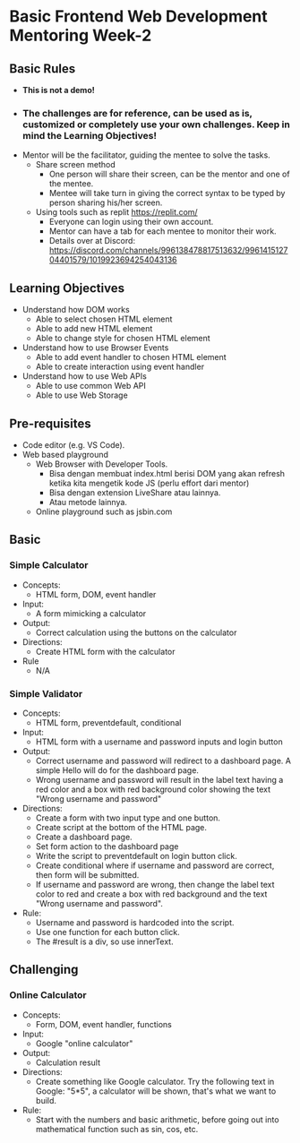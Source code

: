 # Basic Frontend Web Development Mentoring Week-2

## Basic Rules
- **This is not a demo!**
- ### **The challenges are for reference, can be used as is, customized or completely use your own challenges. Keep in mind the Learning Objectives!**
- Mentor will be the facilitator, guiding the mentee to solve the tasks.
  - Share screen method
    - One person will share their screen, can be the mentor and one of the mentee.
    - Mentee will take turn in giving the correct syntax to be typed by person sharing his/her screen.
  - Using tools such as replit <https://replit.com/>
    - Everyone can login using their own account.
    - Mentor can have a tab for each mentee to monitor their work.
    - Details over at Discord: <https://discord.com/channels/996138478817513632/996141512704401579/1019923694254043136>

## Learning Objectives

- Understand how DOM works
    - Able to select chosen HTML element
    - Able to add new HTML element
    - Able to change style for chosen HTML element
- Understand how to use Browser Events
    - Able to add event handler to chosen HTML element
    - Able to create interaction using event handler
- Understand how to use Web APIs
    - Able to use common Web API
    - Able to use Web Storage

## Pre-requisites

- Code editor (e.g. VS Code).
- Web based playground
    - Web Browser with Developer Tools.
        - Bisa dengan membuat index.html berisi DOM yang akan refresh ketika kita mengetik kode JS (perlu effort dari mentor)
        - Bisa dengan extension LiveShare atau lainnya.
        - Atau metode lainnya.
    - Online playground such as jsbin.com

## Basic

### Simple Calculator
- Concepts: 
  - HTML form, DOM, event handler
- Input: 
  - A form mimicking a calculator
- Output:
  - Correct calculation using the buttons on the calculator
- Directions: 
  - Create HTML form with the calculator
- Rule
  - N/A

### Simple Validator
- Concepts: 
  - HTML form, preventdefault, conditional
- Input: 
  - HTML form with a username and password inputs and login button
- Output: 
  - Correct username and password will redirect to a dashboard page. A simple Hello will do for the dashboard page.
  - Wrong username and password will result in the label text having a red color and a box with red background color showing the text "Wrong username and password"
- Directions:
  - Create a form with two input type and one button.
  - Create script at the bottom of the HTML page.
  - Create a dashboard page.
  - Set form action to the dashboard page
  - Write the script to preventdefault on login button click.
  - Create conditional where if username and password are correct, then form will be submitted.
  - If username and password are wrong, then change the label text color to red and create a box with red background and the text "Wrong username and password".
- Rule:
  - Username and password is hardcoded into the script.
  - Use one function for each button click.
  - The #result is a div, so use innerText.

## Challenging

### Online Calculator
- Concepts: 
  - Form, DOM, event handler, functions
- Input: 
  - Google "online calculator"
- Output:
  - Calculation result
- Directions:
  - Create something like Google calculator. Try the following text in Google: "5*5", a calculator will be shown, that's what we want to build.
- Rule:
  - Start with the numbers and basic arithmetic, before going out into mathematical function such as sin, cos, etc.
